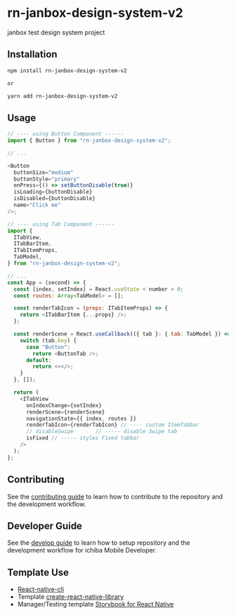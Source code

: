 # rn-janbox-design-system-v2

janbox test design system project

## Installation

```sh
npm install rn-janbox-design-system-v2

or

yarn add rn-janbox-design-system-v2
```

## Usage

```js
// ---- using Button Component ------
import { Button } from "rn-janbox-design-system-v2";

// ...

<Button
  buttonSize="medium"
  buttonStyle="primary"
  onPress={() => setButtonDisable(true)}
  isLoading={buttonDisable}
  isDisabled={buttonDisable}
  name="Click me"
/>;
```

```js
// ---- using Tab Component ------
import {
  ITabView,
  ITabBarItem,
  ITabItemProps,
  TabModel,
} from "rn-janbox-design-system-v2";

// ...
const App = (second) => {
  const [index, setIndex] = React.useState < number > 0;
  const routes: Array<TabModel> = [];

  const renderTabIcon = (props: ITabItemProps) => {
    return <ITabBarItem {...props} />;
  };

  const renderScene = React.useCallback(({ tab }: { tab: TabModel }) => {
    switch (tab.key) {
      case "Button":
        return <ButtonTab />;
      default:
        return <></>;
    }
  }, []);

  return (
    <ITabView
      onIndexChange={setIndex}
      renderScene={renderScene}
      navigationState={{ index, routes }}
      renderTabIcon={renderTabIcon} // ---- custom ItemTabbar
      // disableSwipe       // ----- disable Swipe tab
      isFixed // ----- styles Fixed tabbar
    />
  );
};
```

## Contributing

See the [contributing guide](CONTRIBUTING.md) to learn how to contribute to the repository and the development workflow.

## Developer Guide

See the [develop guide](DEP_GUIDER.md) to learn how to setup repository and the development workflow for ichiba Mobile Developer.

## Template Use

- [React-native-cli](https://reactnative.dev/docs/environment-setup)
- Template [create-react-native-library](https://github.com/callstack/react-native-builder-bob)
- Manager/Testing template [Storybook for React Native](https://github.com/storybookjs/react-native)
